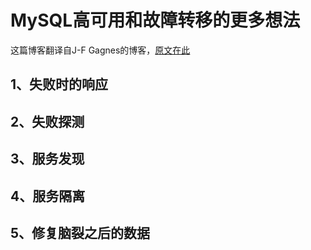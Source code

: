 # MySQL高可用和故障转移的更多想法
这篇博客翻译自J-F Gagnes的博客，[原文在此](https://jfg-mysql.blogspot.com/2019/02/mysql-master-high-availability-and-failover-more-thoughts.html)



## 1、失败时的响应 

## 2、失败探测

## 3、服务发现

## 4、服务隔离

## 5、修复脑裂之后的数据